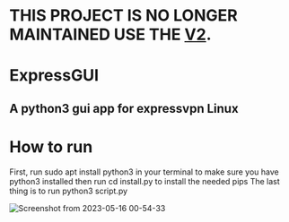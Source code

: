 # THIS PROJECT IS NO LONGER MAINTAINED USE THE [V2](https://github.com/HttpAnimation/ExpressGUIV2).

# ExpressGUI

## A python3 gui app for expressvpn Linux 

# How to run
First, run sudo apt install python3 in your terminal to make sure you have python3 installed
then run cd install.py to install the needed pips
The last thing is to run python3 script.py

![Screenshot from 2023-05-16 00-54-33](https://github.com/HttpAnimation/ExpressGUI/assets/97435656/d7188370-7e3b-4502-80a8-aaf274fa467a)
